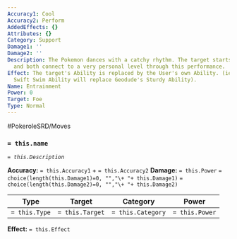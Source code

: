 ```yaml
---
Accuracy1: Cool
Accuracy2: Perform
AddedEffects: {}
Attributes: {}
Category: Support
Damage1: ''
Damage2: ''
Description: The Pokemon dances with a catchy rhythm. The target starts dancing too
  and both connect to a very personal level through this performance.
Effect: The target's Ability is replaced by the User's own Ability. (ie. Luvdiscs's
  Swift Swim Ability will replace Geodude's Sturdy Ability).
Name: Entrainment
Power: 0
Target: Foe
Type: Normal
---
```


#PokeroleSRD/Moves

### `= this.name` 
*`= this.Description`*

**Accuracy:** `= this.Accuracy1` + `= this.Accuracy2`
**Damage:** `= this.Power` `= choice(length(this.Damage1)=0, "","\+ "+ this.Damage1)` `= choice(length(this.Damage2)=0, "","\+ "+ this.Damage2)`

| Type          | Target          | Category          | Power          |
| ------------- | --------------- | ----------------  | -------------- |
| `= this.Type` | `= this.Target` | `= this.Category` | `= this.Power` | 

**Effect:** `= this.Effect`